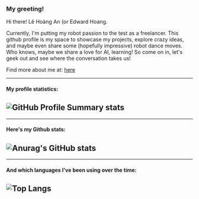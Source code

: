 ### My greeting!

Hi there! Lê Hoàng An (or Edward Hoang.

Currently, I'm putting my robot passion to the test as a freelancer. This github profile is my space to showcase my projects, explore crazy ideas, and maybe even share some (hopefully impressive) robot dance moves. Who knows, maybe we share a love for AI, learning! So come on in, let's geek out and see where the conversation takes us!

Find more about me at: [here](https://lehoangan.vercel.app/)


--------------------------------------------------------------------------------------------
#### My profile statistics:
![GitHub Profile Summary stats](http://github-profile-summary-cards.vercel.app/api/cards/profile-details?username=lehoangan2906&theme=dracula)
--------------------------------------------------------------------------------------------

--------------------------------------------------------------------------------------------
#### Here's my Github stats:
![Anurag's GitHub stats](https://github-profile-summary-cards.vercel.app/api/cards/stats?username=lehoangan2906&theme=dracula)
-----------------------------------------------------------------

--------------------------------------------------------------------------------------------
#### And which languages I've been using over the time:
![Top Langs](https://github-profile-summary-cards.vercel.app/api/cards/most-commit-language?username=lehoangan2906&theme=dracula&exclude=JavaScript)
--------------------------------------------------------------------------------------------




